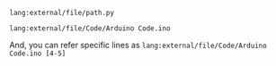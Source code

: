 ```lang:external/file/path.py```

```lang:external/file/Code/Arduino Code.ino```

And, you can refer specific lines as
```lang:external/file/Code/Arduino Code.ino [4-5]```

